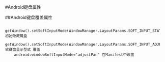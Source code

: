 
#Android键盘属性

##Android键盘覆盖属性	
	
		getWindow().setSoftInputMode(WindowManager.LayoutParams.SOFT_INPUT_STATE_HIDDEN); 初始隐藏键盘
		getWindow().setSoftInputMode(WindowManager.LayoutParams.SOFT_INPUT_ADJUST_PAN); 软键盘显示型式 覆盖
		android:windowSoftInputMode="adjustPan" 在Manifest中设置
		